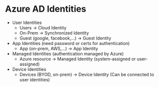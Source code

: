 # Azure AD Identities

- User Identities
  - Users                    -> Cloud Identity
  - On-Prem                  -> Synchronized Identity
  - Guest (google, facebook,...) -> Guest Identity 
- App Identities (need password or certs for authentication)
  - App (on-prem, AWS,...) -> App Identity
- Managed Identities (authentication managed by Azure)
  - Azure resource -> Managed Identity (system-assigned or user-assigned)
 - Device Identities
   - Devices (BYOD, on-prem) -> Device Identity (Can be connected to user identities)
